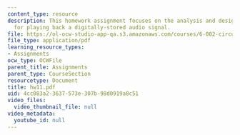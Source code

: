 ```yaml
---
content_type: resource
description: This homework assignment focuses on the analysis and design of a system
  for playing back a digitally-stored audio signal.
file: https://ol-ocw-studio-app-qa.s3.amazonaws.com/courses/6-002-circuits-and-electronics-spring-2007/4cc083a23637573e307b98d0919a8c51_hw11.pdf
file_type: application/pdf
learning_resource_types:
- Assignments
ocw_type: OCWFile
parent_title: Assignments
parent_type: CourseSection
resourcetype: Document
title: hw11.pdf
uid: 4cc083a2-3637-573e-307b-98d0919a8c51
video_files:
  video_thumbnail_file: null
video_metadata:
  youtube_id: null
---
```


